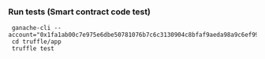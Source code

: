 ### Run tests (Smart contract code test) ###

```
 ganache-cli --account="0x1fa1ab00c7e975e6dbe50781076b7c6c3130904c8bfaf9aeda98a9c6ef9938e9,10000000000000000000000000000000000000000000"
 cd truffle/app
 truffle test
```
